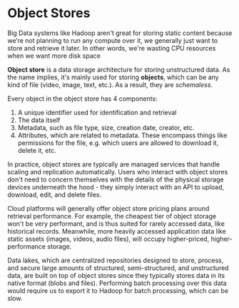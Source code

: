 # Object Stores

Big Data systems like Hadoop aren't great for storing static content because we’re not planning to run any compute over it, we generally just want to store and retrieve it later. In other words, we're wasting CPU resources when we want more disk space

**Object store** is a data storage architecture for storing unstructured data. As the name implies, it's mainly used for storing **objects**, which can be any kind of file (video, image, text, etc.). As a result, they are _schemaless_.

Every object in the object store has 4 components:

1. A unique identifier used for identification and retrieval
2. The data itself
3. Metadata, such as file type, size, creation date, creator, etc.
4. Attributes, which are related to metadata. These encompass things like permissions for the file, e.g. which users are allowed to download it, delete it, etc.

In practice, object stores are typically are managed services that handle scaling and replication automatically. Users who interact with object stores don't need to concern themselves with the details of the physical storage devices underneath the hood - they simply interact with an API to upload, download, edit, and delete files.

Cloud platforms will generally offer object store pricing plans around retrieval performance. For example, the cheapest tier of object storage won't be very performant, and is thus suited for rarely accessed data, like historical records. Meanwhile, more heavily accessed application data like static assets (images, videos, audio files), will occupy higher-priced, higher-performance storage.

Data lakes, which are centralized repositories designed to store, process, and secure large amounts of structured, semi-structured, and unstructured data, are built on top of object stores since they typically stores data in its native format (blobs and files). Performing batch processing over this data would require us to export it to Hadoop for batch processing, which can be slow.
